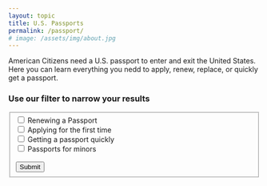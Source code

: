 ```yaml
---
layout: topic
title: U.S. Passports
permalink: /passport/
# image: /assets/img/about.jpg
---
```



American Citizens need a U.S. passport to enter and exit the United States. Here you can learn everything you nedd to apply, renew, replace, or quickly get a passport.

### Use our filter to narrow your results

<form id="filters" action="" class="usa-form">      
  <fieldset class="usa-fieldset">      
    <div class="usa-checkbox">
      <input type="checkbox" name="subtopics" id="renew" value="Renewing a Passport" class="usa-checkbox__input"/>
      <label for="renew" class="usa-checkbox__label">Renewing a Passport</label>
    </div>
    <div class="usa-checkbox">
      <input type="checkbox" name="subtopics" id="apply" value="Applying for the first time" class="usa-checkbox__input"/>
      <label for="apply" class="usa-checkbox__label">Applying for the first time</label>
    </div>
    <div class="usa-checkbox">
      <input type="checkbox" name="subtopics" id="expediate" value="Getting a passport quickly" class="usa-checkbox__input"/>
      <label for="expediate" class="usa-checkbox__label">Getting a passport quickly</label>
    </div>
    <div class="usa-checkbox">
      <input type="checkbox" name="subtopics" id="minors" value="Passports for minors" class="usa-checkbox__input"/>
      <label for="minors" class="usa-checkbox__label">Passports for minors</label>
    </div>
    <br>      
    <input type="submit" value="Submit" />      
  </fieldset>      
</form>

<script>

function updateFilteredResults(){
  var selectedTags=[];
  var checked = document.querySelectorAll('#filters [name="subtopics"]:checked');
  Array.prototype.forEach.call(checked, function(el, i){
    selectedTags.push(el.id);
  });
  
  var topics = document.querySelectorAll('#filterResultsSection .topic');
  var anyMatches=false;
  Array.prototype.forEach.call(topics, function(el, i){
    var topicTags = el.getAttribute("data-tags").split(" ");
    console.log(topicTags);
    var match = topicTags.some(function (v) {
      return selectedTags.indexOf(v) >= 0;
    });
    if(match){
      el.classList.remove("unrelated");
      anyMatches=true;
    }else{
      el.classList.add("unrelated");
    }
  });
  if(anyMatches){
    document.querySelectorAll('#filterResultsSection .emptySet')[0].classList.add("hidden");
  }else{
    document.querySelectorAll('#filterResultsSection .emptySet')[0].classList.remove("hidden");
  }
}

var filters = document.querySelectorAll('#filters [name="subtopics"]');
Array.prototype.forEach.call(filters, function(el, i){
  el.addEventListener("change", function(){
    updateFilteredResults();
  });
});
document.addEventListener('DOMContentLoaded', function(event) {
  updateFilteredResults();
})


</script>



